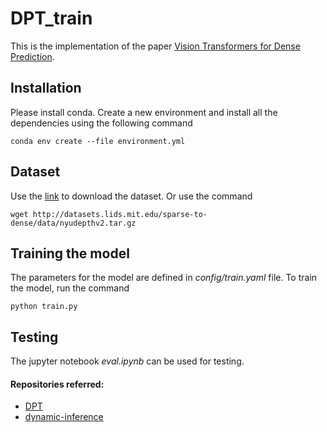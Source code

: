 # DPT_train
This is the implementation of the paper [Vision Transformers for Dense Prediction](https://openaccess.thecvf.com/content/ICCV2021/papers/Ranftl_Vision_Transformers_for_Dense_Prediction_ICCV_2021_paper.pdf).

## Installation
Please install conda. Create a new environment and install all the dependencies using the following command
```
conda env create --file environment.yml
```

## Dataset
Use the [link](https://cs.nyu.edu/~silberman/datasets/nyu_depth_v2.html) to download the dataset. Or use the command
```
wget http://datasets.lids.mit.edu/sparse-to-dense/data/nyudepthv2.tar.gz
```


## Training the model
The parameters for the model are defined in *config/train.yaml* file. To train the model, run the command
```
python train.py
```

## Testing
The jupyter notebook *eval.ipynb* can be used for testing.




#### Repositories referred:
- [DPT](https://github.com/isl-org/DPT)
- [dynamic-inference](https://github.com/chriswxho/dynamic-inference)
